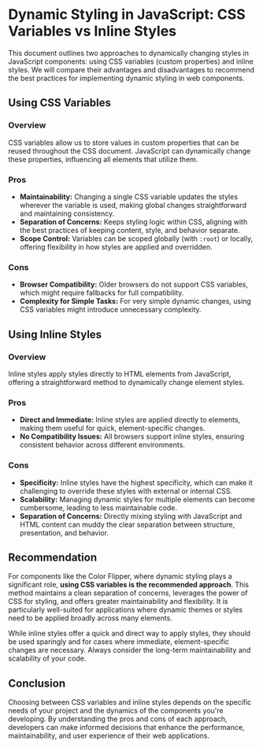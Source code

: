 # Dynamic Styling in JavaScript: CSS Variables vs Inline Styles

This document outlines two approaches to dynamically changing styles in JavaScript components: using CSS variables (custom properties) and inline styles. We will compare their advantages and disadvantages to recommend the best practices for implementing dynamic styling in web components.

## Using CSS Variables

### Overview

CSS variables allow us to store values in custom properties that can be reused throughout the CSS document. JavaScript can dynamically change these properties, influencing all elements that utilize them.

### Pros

- **Maintainability:** Changing a single CSS variable updates the styles wherever the variable is used, making global changes straightforward and maintaining consistency.
- **Separation of Concerns:** Keeps styling logic within CSS, aligning with the best practices of keeping content, style, and behavior separate.
- **Scope Control:** Variables can be scoped globally (with `:root`) or locally, offering flexibility in how styles are applied and overridden.

### Cons

- **Browser Compatibility:** Older browsers do not support CSS variables, which might require fallbacks for full compatibility.
- **Complexity for Simple Tasks:** For very simple dynamic changes, using CSS variables might introduce unnecessary complexity.

## Using Inline Styles

### Overview

Inline styles apply styles directly to HTML elements from JavaScript, offering a straightforward method to dynamically change element styles.

### Pros

- **Direct and Immediate:** Inline styles are applied directly to elements, making them useful for quick, element-specific changes.
- **No Compatibility Issues:** All browsers support inline styles, ensuring consistent behavior across different environments.

### Cons

- **Specificity:** Inline styles have the highest specificity, which can make it challenging to override these styles with external or internal CSS.
- **Scalability:** Managing dynamic styles for multiple elements can become cumbersome, leading to less maintainable code.
- **Separation of Concerns:** Directly mixing styling with JavaScript and HTML content can muddy the clear separation between structure, presentation, and behavior.

## Recommendation

For components like the Color Flipper, where dynamic styling plays a significant role, **using CSS variables is the recommended approach**. This method maintains a clean separation of concerns, leverages the power of CSS for styling, and offers greater maintainability and flexibility. It is particularly well-suited for applications where dynamic themes or styles need to be applied broadly across many elements.

While inline styles offer a quick and direct way to apply styles, they should be used sparingly and for cases where immediate, element-specific changes are necessary. Always consider the long-term maintainability and scalability of your code.

## Conclusion

Choosing between CSS variables and inline styles depends on the specific needs of your project and the dynamics of the components you're developing. By understanding the pros and cons of each approach, developers can make informed decisions that enhance the performance, maintainability, and user experience of their web applications.

